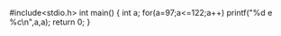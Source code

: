 #include<stdio.h>
int main()
{
    int a;
    for(a=97;a<=122;a++)
        printf("%d e %c\n",a,a);
    return 0;
}
